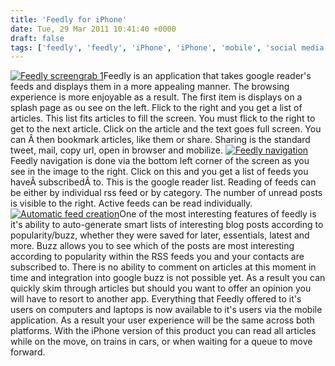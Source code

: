 ```yaml
---
title: 'Feedly for iPhone'
date: Tue, 29 Mar 2011 10:41:40 +0000
draft: false
tags: ['feedly', 'feedly', 'iPhone', 'iPhone', 'mobile', 'social media']
---
```


[![](http://www.main-vision.com/richard/blog/wp-content/uploads/2011/03/20110327-115137-200x300.jpg "Feedly screengrab 1")](http://www.main-vision.com/richard/blog/wp-content/uploads/2011/03/20110327-115137.jpg)Feedly is an application that takes google reader's feeds and displays them in a more appealing manner. The browsing experience is more enjoyable as a result. The first item is displays on a splash page as ou see on the left. Flick to the right and you get a list of articles. This list fits articles to fill the screen. You must flick to the right to get to the next article. Click on the article and the text goes full screen. You can Â then bookmark articles, like them or share. Sharing is the standard tweet, mail, copy url, open in browser and mobilize. [![Feedly navigation](http://www.main-vision.com/richard/blog/wp-content/uploads/2011/03/20110327-115128-200x300.jpg "navigation.jpg")](http://www.main-vision.com/richard/blog/wp-content/uploads/2011/03/20110327-115128.jpg) Feedly navigation is done via the bottom left corner of the screen as you see in the image to the right. Click on this and you get a list of feeds you haveÂ subscribedÂ to. This is the google reader list. Reading of feeds can be either by individual rss feed or by category. The number of unread posts is visible to the right. Active feeds can be read individually.   [![Automatic feed creation](http://www.main-vision.com/richard/blog/wp-content/uploads/2011/03/20110327-121811-200x300.jpg "automatic.jpg")](http://www.main-vision.com/richard/blog/wp-content/uploads/2011/03/20110327-121811.jpg)One of the most interesting features of feedly is it's ability to auto-generate smart lists of interesting blog posts according to popularity/buzz, whether they were saved for later, essentials, latest and more. Buzz allows you to see which of the posts are most interesting according to popularity within the RSS feeds you and your contacts are subscribed to. There is no ability to comment on articles at this moment in time and integration into google buzz is not possible yet. As a result you can quickly skim through articles but should you want to offer an opinion you will have to resort to another app. Everything that Feedly offered to it's users on computers and laptops is now available to it's users via the mobile application. As a result your user experience will be the same across both platforms. With the iPhone version of this product you can read all articles while on the move, on trains in cars, or when waiting for a queue to move forward.